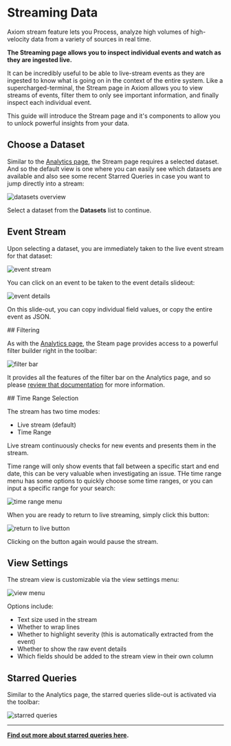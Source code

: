 <div class="axi-header">
  <h1>Streaming Data</h1>
</div>

Axiom stream feature lets you Process, analyze high volumes of high-velocity data from a variety of sources in real time. 

**The Streaming page allows you to inspect individual events and watch as they are ingested live.**

It can be incredibly useful to be able to live-stream events as they are ingested to know what is going on in the context of the entire system. Like a supercharged-terminal, the Stream page in Axiom allows you to view streams of events, filter them to only see important information, and finally inspect each individual event.

This guide will introduce the Stream page and it's components to allow you to unlock powerful insights from your data.

## Choose a Dataset

Similar to the [Analytics page](/usage/analyze), the Stream page requires a selected dataset. And so the default view is one where you can easily see which datasets are available and also see some recent Starred Queries in case you want to jump directly into a stream:

<img class="axi-window" src="/assets/shots/stream-datasets.png" alt="datasets overview" />

Select a dataset from the **Datasets** list to continue.

## Event Stream

Upon selecting a dataset, you are immediately taken to the live event stream for that dataset:

<img class="axi-window" src="/assets/shots/stream-event-stream.png" alt="event stream" />

You can  click on an event to be taken to the event details slideout:

<img class="axi-crop" src="/assets/shots/stream-event-details.png" alt="event details" />

On this slide-out, you can copy individual field values, or copy the entire event as JSON.

## Filtering

As with the [Analytics page](/usage/analyze#filters), the Steam page provides access to a powerful filter builder right in the toolbar:

<img class="axi-crop" src="/assets/shots/stream-filter-bar.png" alt="filter bar" />

It provides all the features of the filter bar on the Analytics page, and so please [review that documentation](/usage/analyze#filters) for more information.


## Time Range Selection

The stream has two time modes:

* Live stream (default)
* Time Range

Live stream continuously checks for new events and presents them in the stream.

Time range will only show events that fall between a specific start and end date, this can be very valuable when investigating an issue. THe time range menu has some options to quickly choose some time ranges, or you can input a specific range for your search:

<img class="axi-crop" src="/assets/shots/stream-time-range-menu.png" alt="time range menu" />

When you are ready to return to live streaming, simply click this button:

<img class="axi-crop" src="/assets/shots/stream-live-button.gif" alt="return to live button" />

Clicking on the button again would pause the stream.


## View Settings

The stream view is customizable via the view settings menu:

<img class="axi-crop" src="/assets/shots/stream-view-menu.png" alt="view menu" />

Options include:

* Text size used in the stream
* Whether to wrap lines
* Whether to highlight severity (this is automatically extracted from the event)
* Whether to show the raw event details
* Which fields should be added to the stream view in their own column

## Starred Queries

Similar to the Analytics page, the starred queries slide-out is activated via the toolbar:

<img class="axi-crop" src="/assets/shots/stream-toolbar-starred.png" alt="starred queries" />

---

**[Find out more about starred queries here](/usage/analyze#starred-queries).**